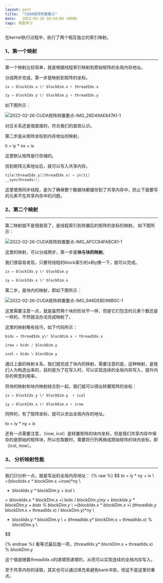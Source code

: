 ```yaml
---
layout: post
title:  "CUDA矩阵转置要点"
date:   2022-02-26 10:54:08 +0800
tags: 深度学习
---
```


在kernel执行过程中，执行了两个相互独立的索引映射。
### 1、第一个映射
---
第一个映射比较简单，就是根据线程索引映射到原始矩阵的全局内存地址。

分成两步完成，第一步是映射到矩阵的坐标。

```c++
ix = blockIdx.x \* blockDim.x + threadIdx.x

iy = blockIdx.y \* blockDim.y + threadIdx.y
```
如下图所示：

![2022-02-26-CUDA矩阵转置要点-IMG_28D49AE847A1-1](https://cdn.jsdelivr.net/gh/liwenju0/blog_pictures@main/pics/2022-02-26-CUDA矩阵转置要点-IMG_28D49AE847A1-1.jpeg)

对应关系还是很直接的，符合我们的直观认识。

第二步是从矩阵坐标到内存地址的映射。

ti = iy \* nx + ix

这里默认矩阵是行存储的。

找到矩阵元素地址后，就可以写入共享内存。
```c++
tile[threadIdx.y][threadIdx.x] = in[ti]
__syncthreads();
```
这里使用同步线程，是为了确保整个数据块都缓存到了共享内存中，防止下面要写的元素不在共享内存中的问题。

### 2、第二个映射
---
第二映射就不是很直观了，是线程索引到转置后的矩阵的坐标的映射。
如下图所示：

![2022-02-26-CUDA矩阵转置要点-IMG_AFCC84FABC81-1](https://cdn.jsdelivr.net/gh/liwenju0/blog_pictures@main/pics/2022-02-26-CUDA矩阵转置要点-IMG_AFCC84FABC81-1.jpeg)

这里的映射，可以分成两步，第一步是**块与块的映射**。

我们很容易发现，只要将线程的block索引的x和y换一下，就可以完成。

```c++
ix = blockIdx.y \* blockDim.y 

iy = blockIdx.x \* blockDim.x
```

第二步，是块内的映射，即如下图所示：

![2022-02-26-CUDA矩阵转置要点-IMG_9A6DEBD98B0C-1](https://cdn.jsdelivr.net/gh/liwenju0/blog_pictures@main/pics/2022-02-26-CUDA矩阵转置要点-IMG_9A6DEBD98B0C-1.jpeg)

这里需要注意一点，就是虽然两个块的形状不一样，但是它们包含的元素个数还是一样的，不然就没办法完成映射了。

这里的映射略有技巧，如下代码所示：

```c++
bidx = threadIdx.y\* blockDim.x + threadIdx.x

irow = bidx / blockDim.y

icol = bidx % blockDim.y
```

通过上面的映射关系，我们就完成了块内的映射。需要注意的是，这种映射，是我们人为构造出来的，目的是为了在写入时，可以实现连续的全局内存写入，提升内存的带宽利用率。

将块的映射和块内映射结合到一起，我们就可以得出转置矩阵的坐标：


```c++
ix = blockIdx.y \* blockDim.y  + icol

iy = blockIdx.x \* blockDim.x + irow
```

同样的，有了矩阵坐标，就可以求出全局内存的地址。

to = iy \* ny + ix


还有一点需要注意，（irow, icol）是转置矩阵的块内坐标，但是我们共享内存中保存的是原始的矩阵块，所以在取数时，需要将行列再换成原始矩阵的块内坐标，即（icol, irow）。

### 3、 分析映射性能
---
我们只分析一点，就是写出的全局内存地址：
{% raw %}
$$
to = iy * ny + ix   \\
=(blockIdx.x * blockDim.x +irow)*ny \\
+ blockIdx.y * blockDim.y  + icol \\

= (blockIdx.x * blockDim.x +\\ bidx / blockDim.y)*ny + blockIdx.y * blockDim.y  + bidx \% blockDim.y \\
=(blockIdx.x * blockDim.x +\\ (threadIdx.y* blockDim.x + threadIdx.x) / blockDim.y)*ny \\ 
+ blockIdx.y * blockDim.y \\ + (threadIdx.y* blockDim.x + threadIdx.x) \% blockDim.y \\

$$

{% endraw %}
看等式最后面一项，(threadIdx.y* blockDim.x + threadIdx.x) \% blockDim.y 

这个值是随着threadIdx.x的递增而递增的，从而可以实现连续的全局内存写入。

至于共享内存的读取，其实也可以通过填充来避免bank冲突，但这不是这里的重点。




